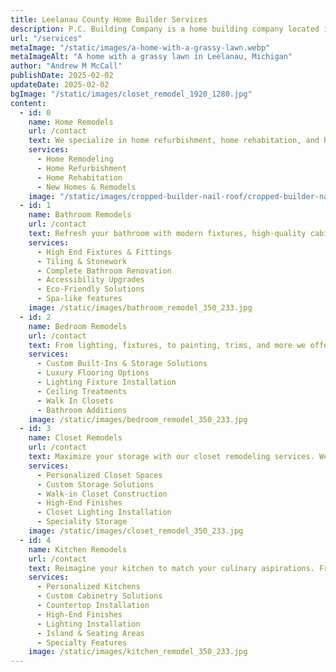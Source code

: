 ```yaml
---
title: Leelanau County Home Builder Services
description: P.C. Building Company is a home building company located in Lake Leelanua, MI serving Leelanau County
url: "/services"
metaImage: "/static/images/a-home-with-a-grassy-lawn.webp"
metaImageAlt: "A home with a grassy lawn in Leelanau, Michigan"
author: "Andrew M McCall"
publishDate: 2025-02-02
updateDate: 2025-02-02
bgImage: "/static/images/closet_remodel_1920_1280.jpg"
content:
  - id: 0
    name: Home Remodels
    url: /contact
    text: We specialize in home refurbishment, home rehabitation, and home revitalization in Leelanau County, Michigan. 
    services:
      - Home Remodeling
      - Home Refurbishment
      - Home Rehabitation
      - New Homes & Remodels
    image: "/static/images/cropped-builder-nail-roof/cropped-builder-nail-roof-960-540.jpg"
  - id: 1
    name: Bathroom Remodels
    url: /contact
    text: Refresh your bathroom with modern fixtures, high-quality cabinetry, and luxury fittings.
    services:
      - High End Fixtures & Fittings
      - Tiling & Stonework
      - Complete Bathroom Renovation
      - Accessibility Upgrades
      - Eco-Friendly Solutions
      - Spa-like features
    image: /static/images/bathroom_remodel_350_233.jpg
  - id: 2
    name: Bedroom Remodels
    url: /contact
    text: From lighting, fixtures, to painting, trims, and more we offer comprehensive bedroom remodel services to transfrom your bedroom based on your preferred design.
    services:
      - Custom Built-Ins & Storage Solutions
      - Luxury Flooring Options
      - Lighting Fixture Installation
      - Ceiling Treatments
      - Walk In Closets
      - Bathroom Additions
    image: /static/images/bedroom_remodel_350_233.jpg
  - id: 3
    name: Closet Remodels
    url: /contact
    text: Maximize your storage with our closet remodeling services. We custom build closets based on a provided design or install pre-fabricated systems.
    services:
      - Personalized Closet Spaces
      - Custom Storage Solutions
      - Walk-in Closet Construction
      - High-End Finishes
      - Closet Lighting Installation
      - Speciality Storage
    image: /static/images/closet_remodel_350_233.jpg
  - id: 4
    name: Kitchen Remodels
    url: /contact
    text: Reimagine your kitchen to match your culinary aspirations. From cabinetry to countertops, we offer a comprehensive overhaul tailored to your needs.
    services:
      - Personalized Kitchens
      - Custom Cabinetry Solutions
      - Countertop Installation
      - High-End Finishes
      - Lighting Installation
      - Island & Seating Areas
      - Specialty Features
    image: /static/images/kitchen_remodel_350_233.jpg
---
```


